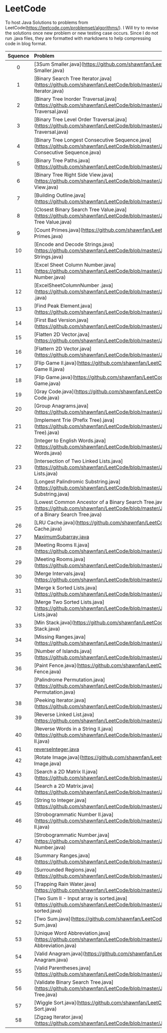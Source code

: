 # LeetCode

To host Java Solutions to problems from LeetCode(https://leetcode.com/problemset/algorithms/).
I Will try to revise the solutions once new problem or new testing case occurs.
Since I do not run .java files, they are formatted with markdowns to help compressing code in blog format.

| Squence | Problem       | Level			| Language  |
|:-------:|:--------------|:---------------|:---------:|
|0|[3Sum Smaller.java](https://github.com/shawnfan/LeetCode/blob/master/Java/3Sum Smaller.java)| |Java|
|1|[Binary Search Tree Iterator.java](https://github.com/shawnfan/LeetCode/blob/master/Java/Binary Search Tree Iterator.java)| |Java|
|2|[Binary Tree Inorder Traversal.java](https://github.com/shawnfan/LeetCode/blob/master/Java/Binary Tree Inorder Traversal.java)| |Java|
|3|[Binary Tree Level Order Traversal.java](https://github.com/shawnfan/LeetCode/blob/master/Java/Binary Tree Level Order Traversal.java)| |Java|
|4|[Binary Tree Longest Consecutive Sequence.java](https://github.com/shawnfan/LeetCode/blob/master/Java/Binary Tree Longest Consecutive Sequence.java)| |Java|
|5|[Binary Tree Paths.java](https://github.com/shawnfan/LeetCode/blob/master/Java/Binary Tree Paths.java)| |Java|
|6|[Binary Tree Right Side View.java](https://github.com/shawnfan/LeetCode/blob/master/Java/Binary Tree Right Side View.java)| |Java|
|7|[Building Outline.java](https://github.com/shawnfan/LeetCode/blob/master/Java/Building Outline.java)| |Java|
|8|[Closest Binary Search Tree Value.java](https://github.com/shawnfan/LeetCode/blob/master/Java/Closest Binary Search Tree Value.java)| |Java|
|9|[Count Primes.java](https://github.com/shawnfan/LeetCode/blob/master/Java/Count Primes.java)| |Java|
|10|[Encode and Decode Strings.java](https://github.com/shawnfan/LeetCode/blob/master/Java/Encode and Decode Strings.java)| |Java|
|11|[Excel Sheet Column Number.java](https://github.com/shawnfan/LeetCode/blob/master/Java/Excel Sheet Column Number.java)| |Java|
|12|[ExcelSheetColumnNumber .java](https://github.com/shawnfan/LeetCode/blob/master/Java/ExcelSheetColumnNumber .java)| |Java|
|13|[Find Peak Element.java](https://github.com/shawnfan/LeetCode/blob/master/Java/Find Peak Element.java)| |Java|
|14|[First Bad Version.java](https://github.com/shawnfan/LeetCode/blob/master/Java/First Bad Version.java)| |Java|
|15|[Flatten 2D Vector.java](https://github.com/shawnfan/LeetCode/blob/master/Java/Flatten 2D Vector.java)| |Java|
|16|[Flattern 2D Vector.java](https://github.com/shawnfan/LeetCode/blob/master/Java/Flattern 2D Vector.java)| |Java|
|17|[Flip Game II.java](https://github.com/shawnfan/LeetCode/blob/master/Java/Flip Game II.java)| |Java|
|18|[Flip Game.java](https://github.com/shawnfan/LeetCode/blob/master/Java/Flip Game.java)| |Java|
|19|[Gray Code.java](https://github.com/shawnfan/LeetCode/blob/master/Java/Gray Code.java)| |Java|
|20|[Group Anagrams.java](https://github.com/shawnfan/LeetCode/blob/master/Java/Group Anagrams.java)| |Java|
|21|[Implement Trie (Prefix Tree).java](https://github.com/shawnfan/LeetCode/blob/master/Java/Implement Trie (Prefix Tree).java)| |Java|
|22|[Integer to English Words.java](https://github.com/shawnfan/LeetCode/blob/master/Java/Integer to English Words.java)| |Java|
|23|[Intersection of Two Linked Lists.java](https://github.com/shawnfan/LeetCode/blob/master/Java/Intersection of Two Linked Lists.java)| |Java|
|24|[Longest Palindromic Substring.java](https://github.com/shawnfan/LeetCode/blob/master/Java/Longest Palindromic Substring.java)| |Java|
|25|[Lowest Common Ancestor of a Binary Search Tree.java](https://github.com/shawnfan/LeetCode/blob/master/Java/Lowest Common Ancestor of a Binary Search Tree.java)| |Java|
|26|[LRU Cache.java](https://github.com/shawnfan/LeetCode/blob/master/Java/LRU Cache.java)| |Java|
|27|[MaximumSubarray.java](https://github.com/shawnfan/LeetCode/blob/master/Java/MaximumSubarray.java)| |Java|
|28|[Meeting Rooms II.java](https://github.com/shawnfan/LeetCode/blob/master/Java/Meeting Rooms II.java)| |Java|
|29|[Meeting Rooms.java](https://github.com/shawnfan/LeetCode/blob/master/Java/Meeting Rooms.java)| |Java|
|30|[Merge Intervals.java](https://github.com/shawnfan/LeetCode/blob/master/Java/Merge Intervals.java)| |Java|
|31|[Merge k Sorted Lists.java](https://github.com/shawnfan/LeetCode/blob/master/Java/Merge k Sorted Lists.java)| |Java|
|32|[Merge Two Sorted Lists.java](https://github.com/shawnfan/LeetCode/blob/master/Java/Merge Two Sorted Lists.java)| |Java|
|33|[Min Stack.java](https://github.com/shawnfan/LeetCode/blob/master/Java/Min Stack.java)| |Java|
|34|[Missing Ranges.java](https://github.com/shawnfan/LeetCode/blob/master/Java/Missing Ranges.java)| |Java|
|35|[Number of Islands.java](https://github.com/shawnfan/LeetCode/blob/master/Java/Number of Islands.java)| |Java|
|36|[Paint Fence.java](https://github.com/shawnfan/LeetCode/blob/master/Java/Paint Fence.java)| |Java|
|37|[Palindrome Permutation.java](https://github.com/shawnfan/LeetCode/blob/master/Java/Palindrome Permutation.java)| |Java|
|38|[Peeking Iterator.java](https://github.com/shawnfan/LeetCode/blob/master/Java/Peeking Iterator.java)| |Java|
|39|[Reverse Linked List.java](https://github.com/shawnfan/LeetCode/blob/master/Java/Reverse Linked List.java)| |Java|
|40|[Reverse Words in a String II.java](https://github.com/shawnfan/LeetCode/blob/master/Java/Reverse Words in a String II.java)| |Java|
|41|[reverseInteger.java](https://github.com/shawnfan/LeetCode/blob/master/Java/reverseInteger.java)| |Java|
|42|[Rotate Image.java](https://github.com/shawnfan/LeetCode/blob/master/Java/Rotate Image.java)| |Java|
|43|[Search a 2D Matrix II.java](https://github.com/shawnfan/LeetCode/blob/master/Java/Search a 2D Matrix II.java)| |Java|
|44|[Search a 2D Matrix.java](https://github.com/shawnfan/LeetCode/blob/master/Java/Search a 2D Matrix.java)| |Java|
|45|[String to Integer.java](https://github.com/shawnfan/LeetCode/blob/master/Java/String to Integer.java)| |Java|
|46|[Strobogrammatic Number II.java](https://github.com/shawnfan/LeetCode/blob/master/Java/Strobogrammatic Number II.java)| |Java|
|47|[Strobogrammatic Number.java](https://github.com/shawnfan/LeetCode/blob/master/Java/Strobogrammatic Number.java)| |Java|
|48|[Summary Ranges.java](https://github.com/shawnfan/LeetCode/blob/master/Java/Summary Ranges.java)| |Java|
|49|[Surrounded Regions.java](https://github.com/shawnfan/LeetCode/blob/master/Java/Surrounded Regions.java)| |Java|
|50|[Trapping Rain Water.java](https://github.com/shawnfan/LeetCode/blob/master/Java/Trapping Rain Water.java)| |Java|
|51|[Two Sum II - Input array is sorted.java](https://github.com/shawnfan/LeetCode/blob/master/Java/Two Sum II - Input array is sorted.java)| |Java|
|52|[Two Sum.java](https://github.com/shawnfan/LeetCode/blob/master/Java/Two Sum.java)| |Java|
|53|[Unique Word Abbreviation.java](https://github.com/shawnfan/LeetCode/blob/master/Java/Unique Word Abbreviation.java)| |Java|
|54|[Valid Anagram.java](https://github.com/shawnfan/LeetCode/blob/master/Java/Valid Anagram.java)| |Java|
|55|[Valid Parentheses.java](https://github.com/shawnfan/LeetCode/blob/master/Java/Valid Parentheses.java)| |Java|
|56|[Validate Binary Search Tree.java](https://github.com/shawnfan/LeetCode/blob/master/Java/Validate Binary Search Tree.java)| |Java|
|57|[Wiggle Sort.java](https://github.com/shawnfan/LeetCode/blob/master/Java/Wiggle Sort.java)| |Java|
|58|[Zigzag Iterator.java](https://github.com/shawnfan/LeetCode/blob/master/Java/Zigzag Iterator.java)| |Java|
